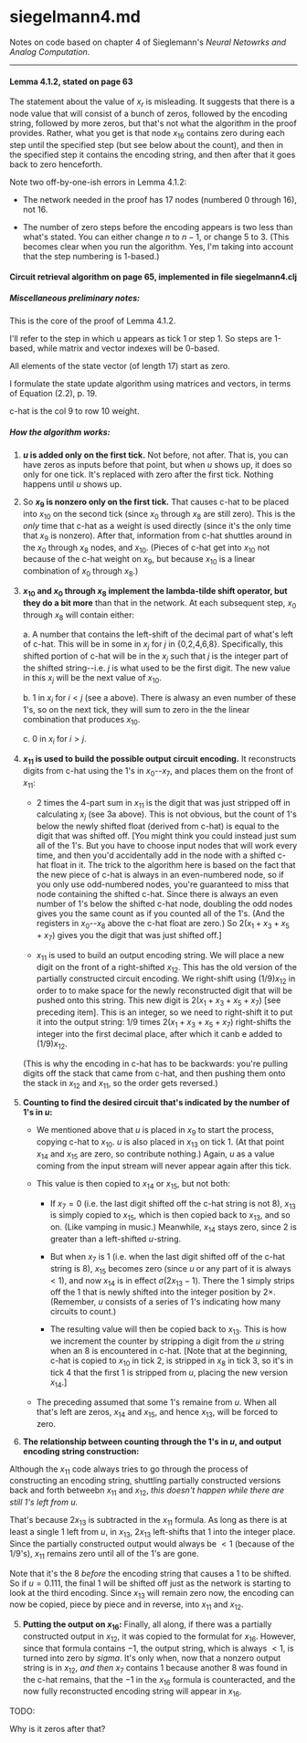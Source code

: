 siegelmann4.md
===

Notes on code based on chapter 4 of Sieglemann's *Neural Netowrks and
Analog Computation*.  

-----------

#### Lemma 4.1.2, stated on page 63

The statement about the value of $x_r$ is misleading.  It suggests that
there is a node value that will consist of a bunch of zeros, followed by
the encoding string, followed by more zeros, but that's not what the
algorithm in the proof provides.  Rather, what you get is that node
$x_{16}$ contains zero during each step until the specified step (but
see below about the count), and then in the specified step it contains
the encoding string, and then after that it goes back to zero
henceforth.

Note two off-by-one-ish errors in Lemma 4.1.2:

- The network needed in the proof has 17 nodes (numbered 0 through
  16), not 16.

- The number of zero steps before the encoding appears is two less
  than what's stated.  You can either change $n$ to $n-1$, or change 5
  to 3.  (This becomes clear when you run the algorithm.  Yes, I'm
  taking into account that the step numbering is 1-based.)

#### Circuit retrieval algorithm on page 65, implemented in file siegelmann4.clj

##### Miscellaneous preliminary notes:

This is the core of the proof of Lemma 4.1.2.

I'll refer to the step in which u appears as tick 1 or step 1.  So steps
are 1-based, while matrix and vector indexes will be 0-based.

All elements of the state vector (of length 17) start as zero.

I formulate the state update algorithm using matrices and vectors, in
terms of Equation (2.2), p. 19.

c-hat is the col 9 to row 10 weight.

##### How the algorithm works:

1. **$u$ is added only on the first tick.**  Not before, not after.  That is,
you can have zeros as inputs before that point, but when $u$ shows up,
it does so only for one tick.  It's replaced with zero after the first tick.
Nothing happens until $u$ shows up.

2. So **$x_9$ is nonzero only on the first tick.**  That causes c-hat to
be placed into $x_{10}$ on the second tick (since $x_0$ through $x_8$
are still zero).  This is the *only* time that c-hat as a weight is
used directly (since it's the only time that $x_9$ is nonzero).  After
that, information from c-hat shuttles around in the $x_0$ through
$x_8$ nodes, and $x_{10}$.  (Pieces of c-hat get into $x_{10}$ not
because of the c-hat weight on $x_9$, but because $x_{10}$ is a linear
combination of $x_0$ through $x_8$.)

3. **$x_{10}$ and $x_0$ through $x_8$ implement the lambda-tilde shift operator,
but they do a bit more** than that in the network.  At each subsequent
step, $x_0$ through $x_8$ will contain either:

	a. A number that contains the left-shift of the decimal part of
	what's left of c-hat.  This will be in some in $x_j$ for $j$ in
	{0,2,4,6,8}.  Specifically, this shifted portion of c-hat will
	be in the $x_j$ such that $j$ is the integer part of the shifted
	string--i.e. $j$ is what used to be the first digit.  The
	new value in this $x_j$ will be the next value of $x_{10}$.

	b. 1 in $x_i$ for $i < j$ (see a above).  There is alwasy an
	even number of these 1's, so on the next tick, they will sum to
	zero in the the linear combination that produces $x_{10}$.

	c. 0 in $x_i$ for $i > j$.

4.  **$x_{11}$ is used to build the possible output circuit encoding.**  It
reconstructs digits from c-hat using the 1's in $x_0$--$x_7$, and places
them on the front of $x_{11}$:

	- 2 times the 4-part sum in $x_{11}$ is the digit that was just
	stripped off in calculating $x_j$ (see 3a above).  This is not
	obvious, but the count of 1's below the newly shifted float
	(derived from c-hat) is equal to the digit that was shifted off.
	[You might think you could instead just sum all of the 1's.  But
	you have to choose input nodes that will work every time, and
	then you'd accidentally add in the node with a shifted c-hat
	float in it.  The trick to the algorithm here is based on the
	fact that the new piece of c-hat is always in an even-numbered
	node, so if you only use odd-numbered nodes, you're guaranteed
	to miss that node containing the shifted c-hat.  Since there is
	always an even number of 1's below the shifted c-hat node, doubling
	the odd nodes gives you the same count as if you counted all of
	the 1's.  (And the registers in $x_0$--$x_8$ above the c-hat
	float are zero.) So $2(x_1+x_3+x_5+x_7$) gives you the digit
	that was just shifted off.]

	- $x_11$ is used to build an output encoding string.  We will
	  place a new digit on the front of a right-shifted
	$x_{12}$.  This has the old version of the partially constructed
	circuit encoding. We right-shift using $(1/9)x_{12}$ in order to
	to make space for the newly reconstructed digit that will be
	pushed onto this string.  This new digit is 2($x_1+x_3+x_5+x_7$)
	[see preceding item]. This is an integer, so we need to
	right-shift it to put it into the output string: 1/9 times
	2($x_1+x_3+x_5+x_7$) right-shifts the integer into the first
	decimal place, after which it canb e added to $(1/9)x_12$.

	(This is why the encoding in c-hat has to be backwards: you're
	pulling digits off the stack that came from c-hat, and then
	pushing them onto the stack in $x_{12}$ and $x_{11}$, so the
	order gets reversed.)

4.  **Counting to find the desired circuit that's indicated by the
number of 1's in $u$:**

	- We mentioned above that $u$ is placed in $x_9$ to start the
	  process, copying c-hat to $x_10$.  $u$ is also placed in
	  $x_{13}$ on tick 1.  (At that point
	$x_{14}$ and $x_{15}$ are zero, so contribute nothing.)  Again,
	$u$ as a value coming from the input stream will never appear
	again after this tick.

	- This value is then copied to $x_{14}$ or $x_{15}$, but not
	  both:

		- If $x_7=0$ (i.e. the last digit shifted off the c-hat
		string is not 8), $x_{13}$ is simply copied to $x_{15}$,
		which is then copied back to $x_{13}$, and so on.  (Like
		vamping in music.)
		Meanwhile, $x_{14}$ stays zero, since 2 is greater
		than a left-shifted $u$-string.

		- But when $x_7$ is 1 (i.e. when the last digit shifted
		off of the c-hat string is 8), $x_{15}$ becomes zero
		(since $u$ or any part of it is always $<1$), and now
		$x_{14}$ is in effect $\sigma(2x_{13}-1)$.  There the 1
		simply strips off the 1 that is newly shifted into the
		integer position by $2\times$.  (Remember, $u$ consists
		of a series of 1's indicating how many circuits to
		count.)

		- The resulting value will then be copied back to
		$x_{13}$.  This is how we increment the counter by
		stripping a digit from the $u$ string when an 8 is
		encountered in c-hat.  [Note that at the beginning,
		c-hat is copied to $x_{10}$ in tick 2, is stripped in
		$x_8$ in tick 3, so it's in tick 4 that the first 1 is
		stripped from $u$, placing the new version $x_{14}$.]

	- The preceding assumed that some 1's remaine from $u$.  When
	all that's left are zeros, $x_{14}$ and $x_{15}$, and hence
	  $x_{13}$, will be forced to zero.

6. **The relationship between counting through the 1's in $u$, and
output encoding string construction:**

Although the $x_{11}$ code always tries to go through the process of
constructing an encoding string, shuttling partially constructed
versions back and forth betweebn $x_{11}$ and $x_{12}$, *this doesn't
happen while there are still 1's left from $u$.*

That's because $2x_{13}$ is subtracted in the $x_{11}$ formula.  As long
as there is at least a single 1 left from $u$, in $x_{13}$, $2x_{13}$
left-shifts that 1 into the integer place.  Since the partially
constructed output would always be $<1$ (because of the $1/9$'s), 
$x_{11}$ remains zero until all of the 1's are gone.

Note that it's the 8 *before* the encoding string that causes a 1 to
be shifted.  So if $u=0.111$, the final 1 will be shifted off just as
the network is starting to look at the third encoding.  Since $x_{13}$
will remain zero now, the encoding can now be copied, piece by piece
and in reverse, into $x_{11}$ and $x_{12}$.

5. **Putting the output on $x_{16}$:** Finally, all along, if there was
a partially constructed output in $x_{12}$, it was copied to the
formulat for $x_{16}$.  However, since that formula contains $-1$, the
output string, which is always $<1$, is turned into zero by $sigma$.
It's only when, now that a nonzero output string is in $x_{12}$, *and
then* $x_7$ contains 1 because another 8 was found in the c-hat remains,
that the $-1$ in the $x_{16}$ formula is counteracted, and the now fully
reconstructed encoding string will appear in $x_16$.

TODO:

Why is it zeros after that?
